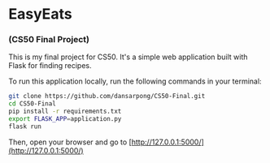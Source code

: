 # EasyEats
### (CS50 Final Project)
This is my final project for CS50. It's a simple web application built with Flask for finding recipes.

To run this application locally, run the following commands in your terminal:
```bash
git clone https://github.com/dansarpong/CS50-Final.git
cd CS50-Final
pip install -r requirements.txt
export FLASK_APP=application.py
flask run
```
Then, open your browser and go to [http://127.0.0.1:5000/](http://127.0.0.1:5000/)

